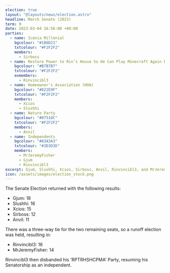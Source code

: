 ```yaml
---
election: true
layout: "@layouts/news/election.astro"
headline: March Senate (2023)
term: 9
date: 2023-03-04 16:56:00 +00:00
parties:
  - name: Icenia Millenial
    bgcolour: "#1B6D21"
    txtcolour: "#F2F2F2"
    members:
      - Sirboss
  - name: Restore Power to Rin’s House So He Can Play Minecraft Again Party (RPTRHSHCPMA)
    bgcolour: "#B7B7B7"
    txtcolour: "#F2F2F2"
    exmembers:
      - Rinvincibl3
  - name: Homeowner's Association (HOA)
    bgcolour: "#822E9F"
    txtcolour: "#F2F2F2"
    members:
      - Xcios
      - Slushhi
  - name: Nature Party
    bgcolour: "#07510C"
    txtcolour: "#F2F2F2"
    members:
      - Anvil
  - name: Independents
    bgcolour: "#A3A3A3"
    txtcolour: "#3D3D3D"
    members:
      - MrJeremyFisher
      - Gjum
      - Rinvincibl3
excerpt: Gjum, Slushhi, Xcios, Sirboss, Anvil, Rinvincibl3, and MrJeremyFisher elected to the Senate.
icon: /assets/images/election_stock.png
---
```

The Senate Election returned with the following results:

- Gjum: 18
- Slushhi: 16
- Xcios: 15
- Sirboss: 12
- Anvil: 11

There was a three-way tie for the two remaining seats, so a runoff election was held, resulting in:
- Rinvincibl3: 16
- MrJeremyFisher: 14

Rinvincibl3 then disbanded his 'RPTRHSHCPMA' Party, resuming his Senatorship as an independent.